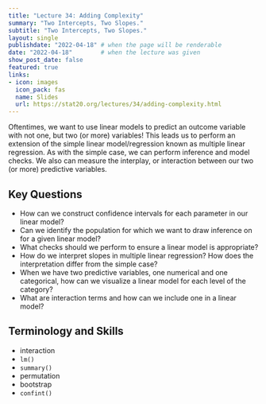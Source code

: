 ```yaml
---
title: "Lecture 34: Adding Complexity"
summary: "Two Intercepts, Two Slopes."
subtitle: "Two Intercepts, Two Slopes."
layout: single
publishdate: "2022-04-18" # when the page will be renderable
date: "2022-04-18"        # when the lecture was given
show_post_date: false
featured: true
links:
- icon: images
  icon_pack: fas
  name: Slides
  url: https://stat20.org/lectures/34/adding-complexity.html
---
```


Oftentimes, we want to use linear models to predict an outcome variable with not one, but two (or more) variables! This leads us to perform an extension of the simple linear model/regression known as multiple linear regression. As with the simple case, we can perform inference and model checks. We also can measure the interplay, or interaction between our two (or more) predictive variables.

## Key Questions

- How can we construct confidence intervals for each parameter in our linear model?
- Can we identify the population for which we want to draw inference on for a given linear model?
- What checks should we perform to ensure a linear model is appropriate?
- How do we interpret slopes in multiple linear regression? How does the interpretation differ from the simple case?
- When we have two predictive variables, one numerical and one categorical, how can we visualize a linear model for each level of the category?
- What are interaction terms and how can we include one in a linear model? 

## Terminology and Skills

- interaction
- `lm()`
- `summary()`
- permutation
- bootstrap
- `confint()`


